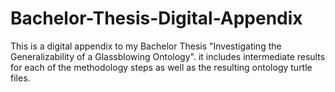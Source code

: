# Bachelor-Thesis-Digital-Appendix
 This is a digital appendix to my Bachelor Thesis "Investigating the Generalizability of a Glassblowing Ontology". it includes intermediate results for each of the methodology steps as well as the resulting ontology turtle files.
